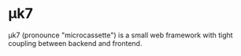# µk7
µk7 (pronounce "microcassette") is a small web framework with tight coupling between backend and frontend.
